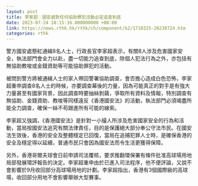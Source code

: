 ```yaml
---
layout: post
title: 李家超：國安處對任何協助罪犯活動必定追查到底
date: 2023-07-24 18:15:16.000000000 +08:00
link: https://news.rthk.hk/rthk/ch/component/k2/1710325-20230724.htm
categories: rthk
---
```


警方國安處懸紅通緝8名人士，行政長官李家超表示，有關8人涉及危害國家安全，執法部門會全力以赴，盡一切能力追查到底，除個人犯法行為之外，亦包括有無協助教唆或金錢資助等可能協助罪犯的活動。

被問到警方將被通緝人士的家人帶回警署協助調查，會否擔心造成白色恐怖，李家超重申調查8名人士的時候，亦要調查幕後的力量，因為可能真正的對手是有強大力量甚至有國家背景，因此調查時要抽絲剝繭，爭取所有資料及情報，特別調查有無協助、金錢資助、教唆等同樣違反《香港國安法》的活動，執法部門必須竭盡所能全力調查，確保一絲不苟跟進所有可能的線索。

李家超又強調，《香港國安法》是針對一小撮人所涉及危害國家安全的行為和活動，當局按國安法追究有關法律責任，目的是保護絕大部分奉公守法市民。在國安法生效後，香港的安全及整體穩定已回復，當局在追捕犯罪人士時，是確保香港的安全及穩定得以延續，普通市民只會因為國安法而令生活更獲得保障。

另外，香港哥爾夫球會日前申請司法覆核，要求推翻環保署有條件批准高球場用地局部發展環評報告的決定。李家超重申由於已進入司法程序，他不便評論，又說不會影響於9月收回部分高球場用地的計劃。李家超指出，香港有3個國際級的高球場，收回部分用地不會影響舉辦大型賽事。

